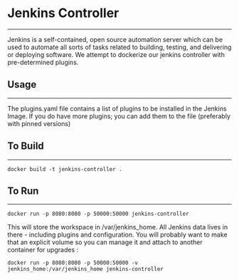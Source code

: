 # Jenkins Controller
-------------------
Jenkins is a self-contained, open source automation server which can be used to automate all sorts of tasks related to building, testing, and delivering or deploying software. We attempt to dockerize our jenkins controller with pre-determined plugins.

## Usage
-------

The plugins.yaml file contains a list of plugins to be installed in the Jenkins Image. If you do have more plugins; you can add them to the file (preferably with pinned versions)

## To Build
-----------
```
docker build -t jenkins-controller .
```

## To Run
--------
```
docker run -p 8080:8080 -p 50000:50000 jenkins-controller
```

This will store the workspace in /var/jenkins_home. All Jenkins data lives in there - including plugins and configuration. You will probably want to make that an explicit volume so you can manage it and attach to another container for upgrades :

```
docker run -p 8080:8080 -p 50000:50000 -v jenkins_home:/var/jenkins_home jenkins-controller
```

